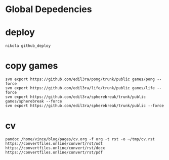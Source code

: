 # Global Depedencies
	
	
# deploy
	nikola github_deploy	

# copy games
	svn export https://github.com/edil3ra/pong/trunk/public games/pong --force
	svn export https://github.com/edil3ra/life/trunk/public games/life --force
	svn export https://github.com/edil3ra/spherebreak/trunk/public games/spherebreak --force
	svn export https://github.com/edil3ra/spherebreak/trunk/public --force


# cv
    pandoc /home/vince/blog/pages/cv.org -f org -t rst -o ~/tmp/cv.rst
    https://convertfiles.online/convert/rst/odt
    https://convertfiles.online/convert/rst/docx
    https://convertfiles.online/convert/rst/pdf
